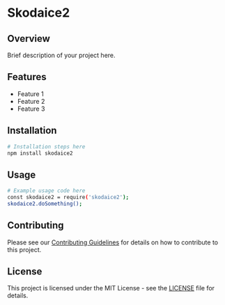 # Skodaice2

## Overview
Brief description of your project here.

## Features
- Feature 1
- Feature 2
- Feature 3

## Installation
```bash
# Installation steps here
npm install skodaice2
```

## Usage
```bash
# Example usage code here
const skodaice2 = require('skodaice2');
skodaice2.doSomething();
```

## Contributing
Please see our [Contributing Guidelines](CONTRIBUTING.md) for details on how to contribute to this project.

## License
This project is licensed under the MIT License - see the [LICENSE](LICENSE) file for details.
